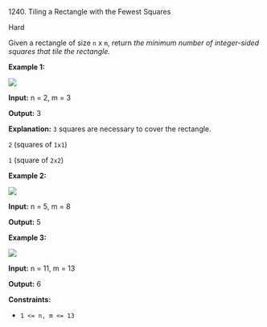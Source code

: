 1240\. Tiling a Rectangle with the Fewest Squares

Hard

Given a rectangle of size `n` x `m`, return _the minimum number of integer-sided squares that tile the rectangle_.

**Example 1:**

![](https://assets.leetcode.com/uploads/2019/10/17/sample_11_1592.png)

**Input:** n = 2, m = 3

**Output:** 3

**Explanation:** `3` squares are necessary to cover the rectangle. 

`2` (squares of `1x1`) 

`1` (square of `2x2`)

**Example 2:**

![](https://assets.leetcode.com/uploads/2019/10/17/sample_22_1592.png)

**Input:** n = 5, m = 8

**Output:** 5

**Example 3:**

![](https://assets.leetcode.com/uploads/2019/10/17/sample_33_1592.png)

**Input:** n = 11, m = 13

**Output:** 6

**Constraints:**

*   `1 <= n, m <= 13`